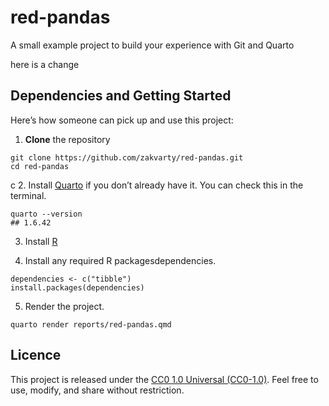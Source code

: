 # red-pandas

A small example project to build your experience with Git and Quarto

here is a change

## Dependencies and Getting Started

Here’s how someone can pick up and use this project:

1. **Clone** the repository  

```{.bash}
git clone https://github.com/zakvarty/red-pandas.git
cd red-pandas
```
c
2. Install [Quarto](https://quarto.org/docs/get-started/) if you don’t already have it. 
You can check this in the terminal.

```{.bash}
quarto --version
## 1.6.42
```

3. Install [R](https://cran.r-project.org/)

4. Install any required R packagesdependencies. 

```{r}
dependencies <- c("tibble")
install.packages(dependencies)
```

5. Render the project. 

```{.bash}
quarto render reports/red-pandas.qmd
```

## Licence 

This project is released under the [CC0 1.0 Universal (CC0-1.0)](https://creativecommons.org/publicdomain/zero/1.0/deed.en). Feel free to use, modify, and share without restriction.

